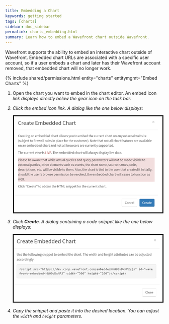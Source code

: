 ```yaml
---
title: Embedding a Chart
keywords: getting started
tags: [charts]
sidebar: doc_sidebar
permalink: charts_embedding.html
summary: Learn how to embed a Wavefront chart outside Wavefront. 
---
```


Wavefront supports the ability to embed an interactive chart outside of Wavefront. Embedded chart URLs are associated with a specific user account, so if a user embeds a chart and later has their Wavefront account removed, that embedded chart will no longer work. 

{% include shared/permissions.html entity="charts" entitymgmt="Embed Charts" %}
 
 
1. Open the chart you want to embed in the chart editor.  An embed icon <i class="fa fa-code"/> link displays directly below the gear <i class="fa fa-cog"/> icon on the task bar.

1. Click the embed icon link. A dialog like the one below displays:

    ![embed_chart](images/embed_chart.png)

1. Click **Create**. A dialog containing a code snippet like the one below displays:

    ![embed_chart_snippet](images/embed_chart_snippet.png)

1. Copy the snippet and paste it into the desired location. You can adjust the `width` and `height` parameters.

